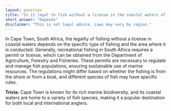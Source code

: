 ```yaml
---
layout: question
title: "Is it legal to fish without a license in the coastal waters of Cape Town, South Africa?"
short_answer: "Depends"
disclaimer: "This is not legal advice. Laws may vary by region."
---
```


In Cape Town, South Africa, the legality of fishing without a license in coastal waters depends on the specific type of fishing and the area where it is conducted. Generally, recreational fishing in South Africa requires a permit or license, which can be obtained from the Department of Agriculture, Forestry and Fisheries. These permits are necessary to regulate and manage fish populations, ensuring sustainable use of marine resources. The regulations might differ based on whether the fishing is from the shore or from a boat, and different species of fish may have specific rules.

**Trivia:** Cape Town is known for its rich marine biodiversity, and its coastal waters are home to a variety of fish species, making it a popular destination for both local and international anglers.
